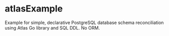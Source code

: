 # atlasExample

Example for simple, declarative PostgreSQL database schema reconciliation using Atlas Go library and SQL DDL. No ORM.